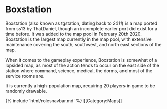 # Boxstation

Boxstation (also known as tgstation, dating back to *2011*) is a map ported from ss13 by ThatDaniel, though an incomplete earlier port did exist for a time before. It was added to the map pool in February 20th 2020. Boxstation is the largest map currently in the map pool, with extensive maintenance covering the south, southwest, and north east sections of the map. 

When it comes to the gameplay experience, Boxstation is somewhat of a lopsided map, as most of the action tends to occur on the east side of the station where command, science, medical, the dorms, and most of the service rooms are.

It is currently a high-population map, requiring 20 players in game to be randomly drawable.

{% include 'html/rolesnavbar.md' %}
[[Category:Maps]]

